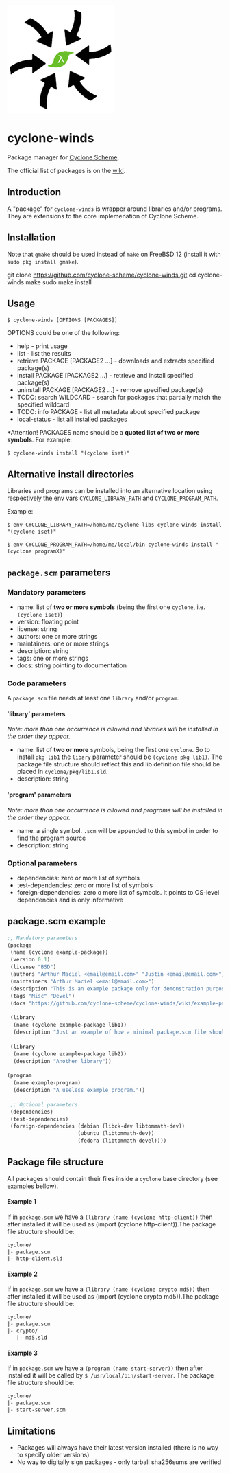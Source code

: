 [<img src="cyclone-winds.png" alt="cyclone-winds">](http://github.com/cyclone-scheme/cyclone-winds)

# cyclone-winds
Package manager for [Cyclone Scheme](https://cyclone-scheme.org).

The official list of packages is on the [wiki](https://github.com/cyclone-scheme/cyclone-winds/wiki).

## Introduction

A "package" for `cyclone-winds` is wrapper around libraries and/or programs. They are extensions to the core implemenation of Cyclone Scheme. 

## Installation

Note that `gmake` should be used instead of `make` on FreeBSD 12 (install it with `sudo pkg install gmake`).

   git clone https://github.com/cyclone-scheme/cyclone-winds.git
   cd cyclone-winds
   make
   sudo make install
   
## Usage

```
$ cyclone-winds [OPTIONS [PACKAGES]]
```
OPTIONS could be one of the following:
- help  -  print usage
- list  -  list the results
- retrieve PACKAGE [PACKAGE2 ...]  - downloads and extracts specified package(s)
- install PACKAGE [PACKAGE2 ...] - retrieve and install specified package(s)
- uninstall PACKAGE [PACKAGE2 ...] - remove specified package(s)
- TODO: search WILDCARD - search for packages that partially match the specified wildcard
- TODO: info PACKAGE - list all metadata about specified package
- local-status - list all installed packages

*Attention! PACKAGES name should be a **quoted list of two or more symbols**. For example:

```
$ cyclone-winds install "(cyclone iset)"       
```

## Alternative install directories

Libraries and programs can be installed into an alternative location using respectively the env vars `CYCLONE_LIBRARY_PATH` and `CYCLONE_PROGRAM_PATH`. 

Example:

```
$ env CYCLONE_LIBRARY_PATH=/home/me/cyclone-libs cyclone-winds install "(cyclone iset)"
```

```
$ env CYCLONE_PROGRAM_PATH=/home/me/local/bin cyclone-winds install "(cyclone programX)"
```

## `package.scm` parameters

### Mandatory parameters

- name: list of **two or more symbols** (being the first one `cyclone`, i.e. `(cyclone iset)`)
- version: floating point
- license: string
- authors: one or more strings
- maintainers: one or more strings
- description: string
- tags: one or more strings
- docs: string pointing to documentation

### Code parameters

A `package.scm` file needs at least one `library` and/or `program`.

#### 'library' parameters

*Note: more than one occurrence is allowed and libraries will be installed in the order they appear.*

- name: list of **two or more** symbols, being the first one `cyclone`. So to install `pkg lib1` the `libary` parameter should be `(cyclone pkg lib1)`. The package file structure should reflect this and lib definition file should be placed in `cyclone/pkg/lib1.sld`.
- description: string

#### 'program' parameters

*Note: more than one occurrence is allowed and programs will be installed in the order they appear.*

- name: a single symbol. `.scm` will be appended to this symbol in order to find the program source
- description: string

### Optional parameters
- dependencies: zero or more list of symbols
- test-dependencies: zero or more list of symbols
- foreign-dependencies: zero o more list of symbols. It points to OS-level dependencies and is only informative

## package.scm example

```scheme
;; Mandatory parameters
(package
 (name (cyclone example-package))
 (version 0.1)          
 (license "BSD")       
 (authors "Arthur Maciel <email@email.com>" "Justin <email@email.com>")
 (maintainers "Arthur Maciel <email@email.com>")
 (description "This is an example package only for demonstration purposes.")
 (tags "Misc" "Devel")
 (docs "https://github.com/cyclone-scheme/cyclone-winds/wiki/example-package.md")
 
 (library
  (name (cyclone example-package lib1))
  (description "Just an example of how a minimal package.scm file should look like"))

 (library
  (name (cyclone example-package lib2))
  (description "Another library"))

(program
  (name example-program)
  (description "A useless example program."))
 
 ;; Optional parameters
 (dependencies) 
 (test-dependencies)
 (foreign-dependencies (debian (libck-dev libtommath-dev))
                       (ubuntu (libtommath-dev))
                       (fedora (libtommath-devel))))
```

## Package file structure

All packages should contain their files inside a `cyclone` base directory (see examples bellow).

#### Example 1

If in `package.scm` we have a `(library (name (cyclone http-client))` then after installed it will be used as (import (cyclone http-client)).The package file structure should be:

```
cyclone/
|- package.scm
|- http-client.sld
```

#### Example 2

If in `package.scm` we have a `(library (name (cyclone crypto md5))` then after installed it will be used as (import (cyclone crypto md5)).The package file structure should be:

```
cyclone/
|- package.scm
|- crypto/
   |- md5.sld
```

#### Example 3

If in `package.scm` we have a `(program (name start-server))` then after installed it will be called by `$ /usr/local/bin/start-server`. The package file structure should be:

```
cyclone/
|- package.scm
|- start-server.scm
```

## Limitations

- Packages will always have their latest version installed (there is no way to specify older versions)
- No way to digitally sign packages - only tarball sha256sums are verified
